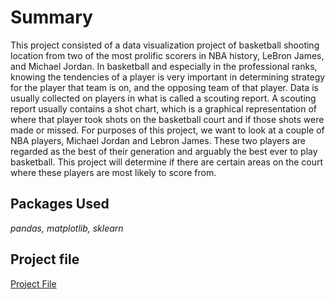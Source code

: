 # Summary

This project consisted of a data visualization project of basketball shooting location from two of the most prolific scorers in NBA history, LeBron James, and Michael Jordan. 
In basketball and especially in the professional ranks, knowing the tendencies of a player is very important in determining strategy for the player that team is on, and the opposing team of that player.  Data is usually collected on players in what is called a scouting report.  A scouting report usually contains a shot chart, which is a graphical representation of where that player took shots on the basketball court and if those shots were made or missed.  For purposes of this project, we want to look at a couple of NBA players, Michael Jordan and Lebron James.  These two players are regarded as the best of their generation and arguably the best ever to play basketball.  This project will determine if there are certain areas on the court where these players are most likely to score from.

## Packages Used

_pandas, matplotlib, sklearn_

## Project file

[Project File](https://github.com/ramsey-king/DSC-680-Applied-Data-Science/blob/master/Project-2/King_Ramsey_DSC_680_Project2.ipynb)
